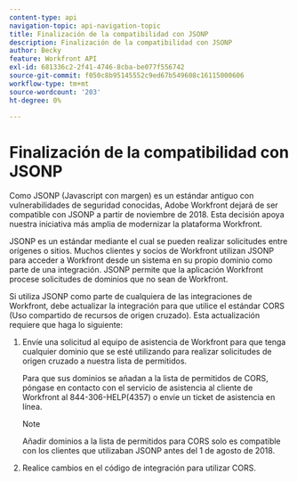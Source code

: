 ```yaml
---
content-type: api
navigation-topic: api-navigation-topic
title: Finalización de la compatibilidad con JSONP
description: Finalización de la compatibilidad con JSONP
author: Becky
feature: Workfront API
exl-id: 681336c2-2f41-4746-8cba-be077f556742
source-git-commit: f050c8b95145552c9ed67b549608c16115000606
workflow-type: tm+mt
source-wordcount: '203'
ht-degree: 0%

---
```


# Finalización de la compatibilidad con JSONP

Como JSONP (Javascript con margen) es un estándar antiguo con vulnerabilidades de seguridad conocidas, Adobe Workfront dejará de ser compatible con JSONP a partir de noviembre de 2018. Esta decisión apoya nuestra iniciativa más amplia de modernizar la plataforma Workfront.

JSONP es un estándar mediante el cual se pueden realizar solicitudes entre orígenes o sitios. Muchos clientes y socios de Workfront utilizan JSONP para acceder a Workfront desde un sistema en su propio dominio como parte de una integración. JSONP permite que la aplicación Workfront procese solicitudes de dominios que no sean de Workfront.

Si utiliza JSONP como parte de cualquiera de las integraciones de Workfront, debe actualizar la integración para que utilice el estándar CORS (Uso compartido de recursos de origen cruzado). Esta actualización requiere que haga lo siguiente:

1. Envíe una solicitud al equipo de asistencia de Workfront para que tenga cualquier dominio que se esté utilizando para realizar solicitudes de origen cruzado a nuestra lista de permitidos.

   Para que sus dominios se añadan a la lista de permitidos de CORS, póngase en contacto con el servicio de asistencia al cliente de Workfront al 844-306-HELP(4357) o envíe un ticket de asistencia en línea.

   >[!NOTE]
   >
   >Añadir dominios a la lista de permitidos para CORS solo es compatible con los clientes que utilizaban JSONP antes del 1 de agosto de 2018.


1. Realice cambios en el código de integración para utilizar CORS.
